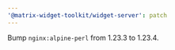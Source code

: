 ```yaml
---
'@matrix-widget-toolkit/widget-server': patch
---
```


Bump `nginx:alpine-perl` from 1.23.3 to 1.23.4.
